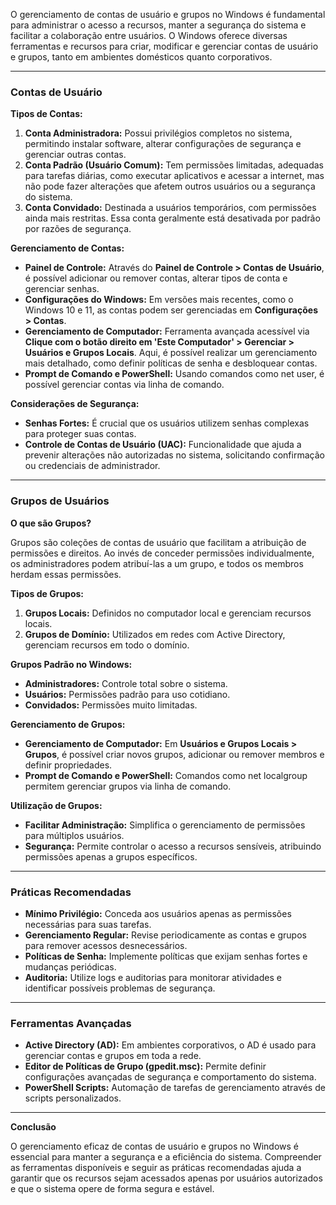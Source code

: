 
O gerenciamento de contas de usuário e grupos no Windows é fundamental para administrar o acesso a recursos, manter a segurança do sistema e facilitar a colaboração entre usuários. O Windows oferece diversas ferramentas e recursos para criar, modificar e gerenciar contas de usuário e grupos, tanto em ambientes domésticos quanto corporativos.

---

### Contas de Usuário

**Tipos de Contas:**

1. **Conta Administradora:** Possui privilégios completos no sistema, permitindo instalar software, alterar configurações de segurança e gerenciar outras contas.
2. **Conta Padrão (Usuário Comum):** Tem permissões limitadas, adequadas para tarefas diárias, como executar aplicativos e acessar a internet, mas não pode fazer alterações que afetem outros usuários ou a segurança do sistema.
3. **Conta Convidado:** Destinada a usuários temporários, com permissões ainda mais restritas. Essa conta geralmente está desativada por padrão por razões de segurança.

**Gerenciamento de Contas:**

- **Painel de Controle:** Através do **Painel de Controle > Contas de Usuário**, é possível adicionar ou remover contas, alterar tipos de conta e gerenciar senhas.
- **Configurações do Windows:** Em versões mais recentes, como o Windows 10 e 11, as contas podem ser gerenciadas em **Configurações > Contas**.
- **Gerenciamento de Computador:** Ferramenta avançada acessível via **Clique com o botão direito em 'Este Computador' > Gerenciar > Usuários e Grupos Locais**. Aqui, é possível realizar um gerenciamento mais detalhado, como definir políticas de senha e desbloquear contas.
- **Prompt de Comando e PowerShell:** Usando comandos como net user, é possível gerenciar contas via linha de comando.

**Considerações de Segurança:**

- **Senhas Fortes:** É crucial que os usuários utilizem senhas complexas para proteger suas contas.
- **Controle de Contas de Usuário (UAC):** Funcionalidade que ajuda a prevenir alterações não autorizadas no sistema, solicitando confirmação ou credenciais de administrador.

---

### Grupos de Usuários

**O que são Grupos?**

Grupos são coleções de contas de usuário que facilitam a atribuição de permissões e direitos. Ao invés de conceder permissões individualmente, os administradores podem atribuí-las a um grupo, e todos os membros herdam essas permissões.

**Tipos de Grupos:**

1. **Grupos Locais:** Definidos no computador local e gerenciam recursos locais.
2. **Grupos de Domínio:** Utilizados em redes com Active Directory, gerenciam recursos em todo o domínio.

**Grupos Padrão no Windows:**

- **Administradores:** Controle total sobre o sistema.
- **Usuários:** Permissões padrão para uso cotidiano.
- **Convidados:** Permissões muito limitadas.

**Gerenciamento de Grupos:**

- **Gerenciamento de Computador:** Em **Usuários e Grupos Locais > Grupos**, é possível criar novos grupos, adicionar ou remover membros e definir propriedades.
- **Prompt de Comando e PowerShell:** Comandos como net localgroup permitem gerenciar grupos via linha de comando.

**Utilização de Grupos:**

- **Facilitar Administração:** Simplifica o gerenciamento de permissões para múltiplos usuários.
- **Segurança:** Permite controlar o acesso a recursos sensíveis, atribuindo permissões apenas a grupos específicos.

---

### Práticas Recomendadas

- **Mínimo Privilégio:** Conceda aos usuários apenas as permissões necessárias para suas tarefas.
- **Gerenciamento Regular:** Revise periodicamente as contas e grupos para remover acessos desnecessários.
- **Políticas de Senha:** Implemente políticas que exijam senhas fortes e mudanças periódicas.
- **Auditoria:** Utilize logs e auditorias para monitorar atividades e identificar possíveis problemas de segurança.

---

### Ferramentas Avançadas

- **Active Directory (AD):** Em ambientes corporativos, o AD é usado para gerenciar contas e grupos em toda a rede.
- **Editor de Políticas de Grupo (gpedit.msc):** Permite definir configurações avançadas de segurança e comportamento do sistema.
- **PowerShell Scripts:** Automação de tarefas de gerenciamento através de scripts personalizados.

---

**Conclusão**

O gerenciamento eficaz de contas de usuário e grupos no Windows é essencial para manter a segurança e a eficiência do sistema. Compreender as ferramentas disponíveis e seguir as práticas recomendadas ajuda a garantir que os recursos sejam acessados apenas por usuários autorizados e que o sistema opere de forma segura e estável.

